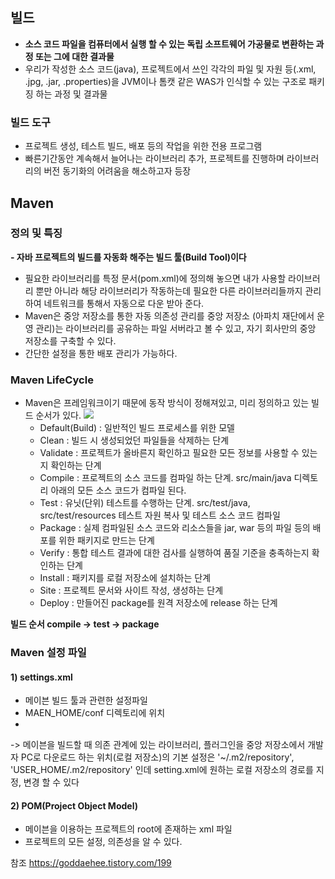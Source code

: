 ## 빌드
- **소스 코드 파일을 컴퓨터에서 실행 할 수 있는 독립 소프트웨어 가공물로 변환하는 과정 또는 그에 대한 결과물**
- 우리가 작성한 소스 코드(java), 프로젝트에서 쓰인 각각의 파일 및 자원 등(.xml, .jpg, .jar, .properties)을 JVM이나 톰캣 같은 WAS가 인식할 수 있는 구조로 패키징 하는 과정 및 결과물

### 빌드 도구
- 프로젝트 생성, 테스트 빌드, 배포 등의 작업을 위한 전용 프로그램
- 빠른기간동안 계속해서 늘어나는 라이브러리 추가, 프로젝트를 진행하며 라이브러리의 버전 동기화의 어려움을 해소하고자 등장


## Maven
### 정의 및 특징
**- 자바 프로젝트의 빌드를 자동화 해주는 빌드 툴(Build Tool)이다**
- 필요한 라이브러리를 특정 문서(pom.xml)에 정의해 놓으면 내가 사용할 라이브러리 뿐만 아니라 해당 라이브러리가 작동하는데 필요한 다른 라이브러리들까지 관리하여 네트워크를 통해서 자동으로 다운 받아 준다.
- Maven은 중앙 저장소를 통한 자동 의존성 관리를 중앙 저장소 (아파치 재단에서 운영 관리)는 라이브러리를 공유하는 파일 서버라고 볼 수 있고, 자기 회사만의 중앙 저장소를 구축할 수 있다. 
- 간단한 설정을 통한 배포 관리가 가능하다.


### Maven LifeCycle
- Maven은 프레임워크이기 때문에 동작 방식이 정해져있고, 미리 정의하고 있는 빌드 순서가 있다. 
![](https://blog.kakaocdn.net/dn/ysAxy/btqBTLmONJO/DH8KRLC3rkduni6kBY9UnK/img.jpg)
	- Default(Build) : 일반적인 빌드 프로세스를 위한 모델
	- Clean : 빌드 시 생성되었던 파일들을 삭제하는 단계
	- Validate : 프로젝트가 올바른지 확인하고 필요한 모든 정보를 사용할 수 있는지 확인하는 단계
	- Compile : 프로젝트의 소스 코드를 컴파일 하는 단계. src/main/java 디렉토리 아래의 모든 소스 코드가 컴파일 된다.
	- Test : 유닛(단위) 테스트를 수행하는 단계. src/test/java, src/test/resources 테스트 자원 복사 및 테스트 소스 코드 컴파일
	- Package : 실제 컴파일된 소스 코드와 리소스들을 jar, war 등의 파일 등의 배포를 위한 패키지로 만드는 단계
	- Verify : 통합 테스트 결과에 대한 검사를 실행하여 품질 기준을 충족하는지 확인하는 단계
	- Install : 패키지를 로컬 저장소에 설치하는 단계
	- Site : 프로젝트 문서와 사이트 작성, 생성하는 단계
	- Deploy : 만들어진 package를 원격 저장소에 release 하는 단계

**빌드 순서 compile -> test -> package**


### Maven 설정 파일
#### 1) settings.xml
- 메이븐 빌드 툴과 관련한 설정파일
- MAEN_HOME/conf 디렉토리에 위치
- 
-> 메이븐을 빌드할 때 의존 관계에 있는 라이브러리, 플러그인을 중앙 저장소에서 개발자 PC로 다운로드 하는 위치(로컬 저장소)의 기본 설정은 '~/.m2/repository', 'USER_HOME/.m2/repository' 인데 setting.xml에 원하는 로컬 저장소의 경로를 지정, 변경 할 수 있다


#### 2) POM(Project Object Model)
- 메이븐을 이용하는 프로젝트의 root에 존재하는 xml 파일
- 프로젝트의 모든 설정, 의존성을 알 수 있다.


참조  https://goddaehee.tistory.com/199
